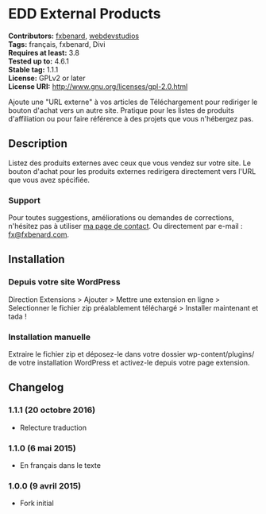 # EDD External Products #
**Contributors:** [fxbenard](https://profiles.wordpress.org/fxbenard), [webdevstudios](https://profiles.wordpress.org/webdevstudios)  
**Tags:** français, fxbenard, Divi  
**Requires at least:** 3.8  
**Tested up to:** 4.6.1  
**Stable tag:** 1.1.1  
**License:** GPLv2 or later  
**License URI:** http://www.gnu.org/licenses/gpl-2.0.html  

Ajoute une "URL externe" à vos articles de Téléchargement pour rediriger le bouton d'achat vers un autre site. Pratique pour les listes de produits d'affiliation ou pour faire référence à des projets que vous n'hébergez pas.

## Description ##

Listez des produits externes avec ceux que vous vendez sur votre site. Le bouton d'achat pour les produits externes redirigera directement vers l'URL que vous avez spécifiée.


### Support ###

Pour toutes suggestions, améliorations ou demandes de corrections, n'hésitez pas à utiliser [ma page de contact](https://fxbenard.com/contactez-moi/).
Ou directement par e-mail : fx@fxbenard.com.


## Installation ##

### Depuis votre site WordPress  ###
Direction Extensions > Ajouter > Mettre une extension en ligne > Selectionner le fichier zip préalablement téléchargé > Installer maintenant et tada !

### Installation manuelle ###
Extraire le fichier zip et déposez-le dans votre dossier wp-content/plugins/ de votre installation WordPress et activez-le depuis votre page extension.


## Changelog ##

### 1.1.1 (20 octobre 2016) ###
* Relecture traduction

### 1.1.0 (6 mai 2015) ###
* En français dans le texte

### 1.0.0 (9 avril 2015) ###
* Fork initial